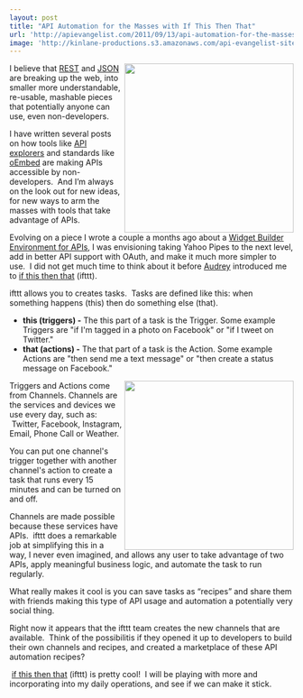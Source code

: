 ```yaml
---
layout: post
title: "API Automation for the Masses with If This Then That"
url: 'http://apievangelist.com/2011/09/13/api-automation-for-the-masses-with-if-this-then-that/'
image: 'http://kinlane-productions.s3.amazonaws.com/api-evangelist-site/blog/if-this-then-that.png'
---
```


<img src="http://kinlane-productions.s3.amazonaws.com/ifthisthenthat/if-this-then-that.png" alt="" width="300" align="right" />I believe that [REST][1] and [JSON][2] are breaking up the web, into smaller more understandable, re-usable, mashable pieces that potentially anyone can use, even non-developers.

I have written several posts on how tools like [API explorers][3] and standards like [oEmbed][4] are making APIs accessible by non-developers.  And I’m always on the look out for new ideas, for new ways to arm the masses with tools that take advantage of APIs.

Evolving on a piece I wrote a couple a months ago about a [Widget Builder Environment for APIs][5], I was envisioning taking Yahoo Pipes to the next level, add in better API support with OAuth, and make it much more simpler to use.  I did not get much time to think about it before [Audrey][6] introduced me to [if this then that][7] (ifttt).  

ifttt allows you to creates tasks.  Tasks are defined like this: when something happens (this) then do something else (that).

  * **this (triggers) -** The this part of a task is the Trigger. Some example Triggers are "if I'm tagged in a photo on Facebook" or "if I tweet on Twitter." 
  * **that (actions) -** The that part of a task is the Action. Some example Actions are "then send me a text message" or "then create a status message on Facebook." 

<img class="c1" src="http://kinlane-productions.s3.amazonaws.com/ifthisthenthat/ifttt-Dashboard.png" alt="" width="300" align="right" />Triggers and Actions come from Channels. Channels are the services and devices we use every day, such as:  Twitter, Facebook, Instagram, Email, Phone Call or Weather.

You can put one channel's trigger together with another channel's action to create a task that runs every 15 minutes and can be turned on and off.

Channels are made possible because these services have APIs.  ifttt does a remarkable job at simplifying this in a way, I never even imagined, and allows any user to take advantage of two APIs, apply meaningful business logic, and automate the task to run regularly.  

What really makes it cool is you can save tasks as “recipes” and share them with friends making this type of API usage and automation a potentially very social thing. 

Right now it appears that the ifttt team creates the new channels that are available.  Think of the possibilitis if they opened it up to developers to build their own channels and recipes, and created a marketplace of these API automation recipes?  

 [if this then that][7] (ifttt) is pretty cool!  I will be playing with more and incorporating into my daily operations, and see if we can make it stick.

   [1]: /buildingblocks/restful_api.php (REST)
   [2]: /2011/01/27/api-technology-json/ (JSON)
   [3]: /2011/03/24/explorers-open-api-access-beyond-developers/ (API Explorers)
   [4]: /2011/04/06/allow-api-users-to-embed-content-with-oembed/ (oEmbed)
   [5]: /2011/06/22/widget-builder-environment-for-apis/ (Widget Builder For APIs)
   [6]: http://www.hackeducation.com (Audrey Watters)
   [7]: http://ifttt.com/dashboard (if this then that)
